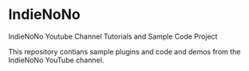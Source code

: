 # IndieNoNo
IndieNoNo Youtube Channel Tutorials and Sample Code Project

This repository contians sample plugins and code and demos from the IndieNoNo YouTube channel.
